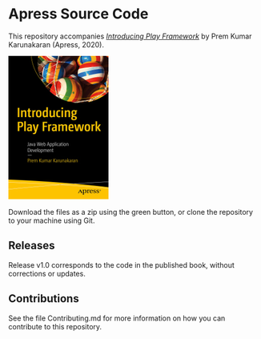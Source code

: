 # Apress Source Code

This repository accompanies [*Introducing Play Framework*](https://www.apress.com/9781484256442) by Prem Kumar Karunakaran (Apress, 2020).

[comment]: #cover
![Cover image](9781484256442.jpg)

Download the files as a zip using the green button, or clone the repository to your machine using Git.

## Releases

Release v1.0 corresponds to the code in the published book, without corrections or updates.

## Contributions

See the file Contributing.md for more information on how you can contribute to this repository.